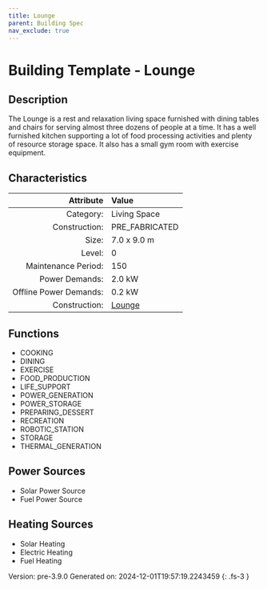 ```yaml
---
title: Lounge
parent: Building Spec
nav_exclude: true
---
```

# Building Template - Lounge

## Description
The Lounge is a rest and relaxation living space furnished with dining tables and chairs for serving almost three dozens of people at a time. It has a well furnished kitchen supporting a lot of food processing activities and plenty of resource storage space. It also has a small gym room with exercise equipment.

## Characteristics

| Attribute      | Value |
|--------:|:------|
|Category:|Living Space|
|Construction:|PRE_FABRICATED|
|Size:|7.0 x 9.0 m|
|Level:|0|
|Maintenance Period:|150|
|Power Demands:|2.0 kW|
|Offline Power Demands:|0.2 kW|
|Construction:|[Lounge](../construction/lounge.html)|

## Functions
      
- COOKING
- DINING
- EXERCISE
- FOOD_PRODUCTION
- LIFE_SUPPORT
- POWER_GENERATION
- POWER_STORAGE
- PREPARING_DESSERT
- RECREATION
- ROBOTIC_STATION
- STORAGE
- THERMAL_GENERATION


## Power Sources
      
- Solar Power Source
- Fuel Power Source

## Heating Sources

- Solar Heating
- Electric Heating
- Fuel Heating

Version: pre-3.9.0 Generated on: 2024-12-01T19:57:19.2243459
{: .fs-3 }